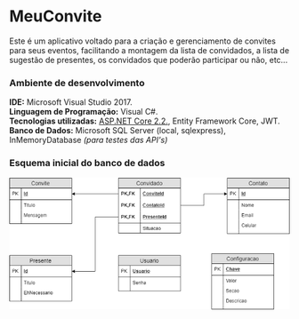 # MeuConvite

Este é um aplicativo voltado para a criação e gerenciamento de convites para seus eventos, facilitando a montagem da lista de convidados, a lista de sugestão de presentes, os convidados que poderão participar ou não, etc...

### Ambiente de desenvolvimento

**IDE:** Microsoft Visual Studio 2017.<br/>
**Linguagem de Programação:** Visual C#.<br/>
**Tecnologias utilizadas:** [ASP.NET Core 2.2.](https://dotnet.microsoft.com/download/dotnet-core/2.2), Entity Framework Core, JWT.<br/>
**Banco de Dados:** Microsoft SQL Server (local, sqlexpress), InMemoryDatabase *(para testes das API's)*

### Esquema inicial do banco de dados
![Diagrama Banco](https://github.com/heltonmpereira/MeuConvite/blob/master/BancoDados/MeuConviteDb_SchemaInicial.png)
